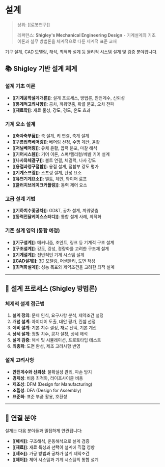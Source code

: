 # 설계

> 상위: [[로봇연구]]
> 
> 레퍼런스: **Shigley's Mechanical Engineering Design** - 기계설계의 기초 이론과 실무 방법론을 체계적으로 다룬 세계적 표준 교재

기구 설계, CAD 모델링, 해석, 최적화 설계 등 물리적 시스템 설계 및 검증 분야입니다.

## 📚 Shigley 기반 설계 체계

### 설계 기초 이론
- **[[기계공학설계개론]]**: 설계 프로세스, 방법론, 안전계수, 신뢰성
- **[[통계적고려사항]]**: 공차, 끼워맞춤, 확률 분포, 오차 전파
- **[[재료학]]**: 재료 물성, 강도, 경도, 온도 효과

### 기계 요소 설계
- **[[축과축부품]]**: 축 설계, 키 연결, 축계 설계
- **[[구름접촉베어링]]**: 베어링 선정, 수명 계산, 윤활
- **[[저널베어링]]**: 유체 윤활, 압력 분포, 마찰 해석
- **[[기어시스템]]**: 기어 이론, 스퍼/헬리컬/베벨 기어 설계
- **[[나사와체결구]]**: 볼트 연결, 체결력, 나사 강도
- **[[용접과영구접합]]**: 용접 설계, 접합부 강도 평가
- **[[기계스프링]]**: 스프링 설계, 탄성 요소
- **[[유연기계요소]]**: 벨트, 체인, 와이어 로프
- **[[클러치브레이크커플링]]**: 동력 제어 요소

### 고급 설계 기법
- **[[기하치수및공차]]**: GD&T, 공차 설계, 끼워맞춤
- **[[동력전달케이스스터디]]**: 통합 설계 사례, 최적화

### 기존 설계 영역 (통합 예정)
- **[[기구설계]]**: 메커니즘, 조인트, 링크 등 기계적 구조 설계
- **[[구조설계]]**: 강도, 강성, 경량화를 고려한 구조체 설계
- **[[기계설계]]**: 전반적인 기계 시스템 설계
- **[[CAD설계]]**: 3D 모델링, 어셈블리, 도면 작성
- **[[최적화설계]]**: 성능 목표와 제약조건을 고려한 최적 설계

---

## 🎯 설계 프로세스 (Shigley 방법론)

### 체계적 설계 접근법
1. **설계 정의**: 문제 인식, 요구사항 분석, 제약조건 설정
2. **개념 설계**: 아이디어 도출, 대안 평가, 컨셉 선정
3. **예비 설계**: 기본 치수 결정, 재료 선택, 기본 계산
4. **상세 설계**: 정밀 치수, 공차 설정, 상세 해석
5. **설계 검증**: 해석 및 시뮬레이션, 프로토타입 테스트
6. **최종화**: 도면 완성, 제조 고려사항 반영

### 설계 고려사항
- **안전계수와 신뢰성**: 불확실성 관리, 파손 방지
- **경제성**: 비용 최적화, 라이프사이클 비용
- **제조성**: DFM (Design for Manufacturing)
- **조립성**: DFA (Design for Assembly)
- **표준화**: 표준 부품 활용, 호환성

---

## 🔗 연결 분야

설계는 다음 분야들과 밀접하게 연관됩니다:

- **[[해석]]**: 구조해석, 운동해석으로 설계 검증
- **[[재료]]**: 재료 특성과 선택이 설계에 직접 영향
- **[[제조]]**: 가공 방법과 공차가 설계 제약조건
- **[[제어]]**: 제어 시스템과 기계 시스템의 통합 설계
